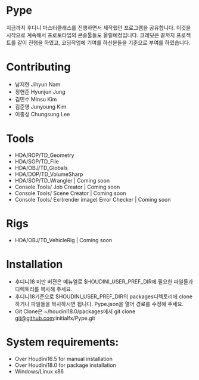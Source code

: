 # Pype
지금까지 후디니 마스터클래스를 진행하면서 제작했던 프로그램을 공유합니다. 이것을 시작으로 계속해서 프로토타입의 콘솔툴들도 올릴예정입니다. 크레딧은 끝까지 프로젝트를 같이 진행을 하였고, 코딩작업에 기여를 하신분들을 기준으로 부여를 하였습니다. 

# Contributing
* 남지현 Jihyun Nam
* 정현준 Hyunjun Jung
* 김민수 Minsu Kim
* 김준영 Junyoung Kim
* 이충성 Chungsung Lee

# Tools
* HDA/ROP/TD_Geometry
* HDA/SOP/TD_File
* HDA/OBJ/TD_Globals
* HDA/DOP/TD_VolumeSharp
* HDA/SOP/TD_Wrangler | Coming soon
* Console Tools/ Job Creator | Coming soon
* Console Tools/ Scene Creator | Coming soon
* Console Tools/ Exr(render image) Error Checker | Coming soon

# Rigs
* HDA/OBJ/TD_VehicleRig | Coming soon

# Installation
* 후디니18 미만 버젼은 메뉴얼로 $HOUDINI_USER_PREF_DIR에 필요한 파일들과 디렉토리를 복사해 주세요.
* 후디니18기준으로 $HOUDINI_USER_PREF_DIR의 packages디렉토리에 clone하거나 파일들을 복사하시면 됩니다. Pype.json을 열어 경로를 수정해 주세요.
* Git Clone은 ~/houdini18.0/packages에서 git clone git@github.com:initialfx/Pype.git 

# System requirements:
* Over Houdini16.5 for manual installation
* Over Houdini18.0 for package installation
* Windows/Linux x86
